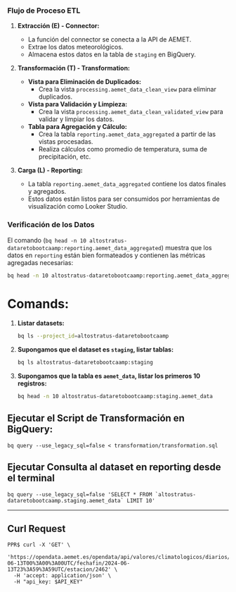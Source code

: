 ### Flujo de Proceso ETL

1. **Extracción (E) - Connector:**
   - La función del connector se conecta a la API de AEMET.
   - Extrae los datos meteorológicos.
   - Almacena estos datos en la tabla de `staging` en BigQuery.

2. **Transformación (T) - Transformation:**
   - **Vista para Eliminación de Duplicados:**
     - Crea la vista `processing.aemet_data_clean_view` para eliminar duplicados.
   - **Vista para Validación y Limpieza:**
     - Crea la vista `processing.aemet_data_clean_validated_view` para validar y limpiar los datos.
   - **Tabla para Agregación y Cálculo:**
     - Crea la tabla `reporting.aemet_data_aggregated` a partir de las vistas procesadas.
     - Realiza cálculos como promedio de temperatura, suma de precipitación, etc.

3. **Carga (L) - Reporting:**
   - La tabla `reporting.aemet_data_aggregated` contiene los datos finales y agregados.
   - Estos datos están listos para ser consumidos por herramientas de visualización como Looker Studio.

### Verificación de los Datos

El comando (`bq head -n 10 altostratus-dataretobootcaamp:reporting.aemet_data_aggregated`) muestra que los datos en `reporting` están bien formateados y contienen las métricas agregadas necesarias:

```sh
bq head -n 10 altostratus-dataretobootcaamp:reporting.aemet_data_aggregated
```

# Comands:

1. **Listar datasets:**
   ```sh
   bq ls --project_id=altostratus-dataretobootcaamp
   ```

2. **Supongamos que el dataset es `staging`, listar tablas:**
   ```sh
   bq ls altostratus-dataretobootcaamp:staging
   ```

3. **Supongamos que la tabla es `aemet_data`, listar los primeros 10 registros:**
   ```sh
   bq head -n 10 altostratus-dataretobootcaamp:staging.aemet_data
   ```

## Ejecutar el Script de Transformación en BigQuery:

```
bq query --use_legacy_sql=false < transformation/transformation.sql
```

## Ejecutar Consulta al dataset en reporting desde el terminal

```
bq query --use_legacy_sql=false 'SELECT * FROM `altostratus-dataretobootcaamp.staging.aemet_data` LIMIT 10'
```

------------------

## Curl Request
```
PPR$ curl -X 'GET' \
  'https://opendata.aemet.es/opendata/api/valores/climatologicos/diarios/datos/fechaini/2024-06-13T00%3A00%3A00UTC/fechafin/2024-06-13T23%3A59%3A59UTC/estacion/2462' \
  -H 'accept: application/json' \
  -H "api_key: $API_KEY"
```
